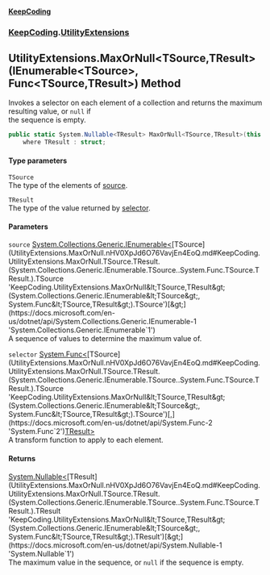 #### [KeepCoding](index.md 'index')
### [KeepCoding](KeepCoding.md 'KeepCoding').[UtilityExtensions](UtilityExtensions.md 'KeepCoding.UtilityExtensions')
## UtilityExtensions.MaxOrNull&lt;TSource,TResult&gt;(IEnumerable&lt;TSource&gt;, Func&lt;TSource,TResult&gt;) Method
Invokes a selector on each element of a collection and returns the maximum resulting value, or `null` if  
the sequence is empty.
```csharp
public static System.Nullable<TResult> MaxOrNull<TSource,TResult>(this System.Collections.Generic.IEnumerable<TSource> source, System.Func<TSource,TResult> selector)
    where TResult : struct;
```
#### Type parameters
<a name='KeepCoding.UtilityExtensions.MaxOrNull.TSource.TResult.(System.Collections.Generic.IEnumerable.TSource..System.Func.TSource.TResult.).TSource'></a>
`TSource`  
The type of the elements of [source](UtilityExtensions.MaxOrNull.nHV0XpJd6O76VavjEn4EoQ.md#KeepCoding.UtilityExtensions.MaxOrNull.TSource.TResult.(System.Collections.Generic.IEnumerable.TSource..System.Func.TSource.TResult.).source 'KeepCoding.UtilityExtensions.MaxOrNull&lt;TSource,TResult&gt;(System.Collections.Generic.IEnumerable&lt;TSource&gt;, System.Func&lt;TSource,TResult&gt;).source').
  
<a name='KeepCoding.UtilityExtensions.MaxOrNull.TSource.TResult.(System.Collections.Generic.IEnumerable.TSource..System.Func.TSource.TResult.).TResult'></a>
`TResult`  
The type of the value returned by [selector](UtilityExtensions.MaxOrNull.nHV0XpJd6O76VavjEn4EoQ.md#KeepCoding.UtilityExtensions.MaxOrNull.TSource.TResult.(System.Collections.Generic.IEnumerable.TSource..System.Func.TSource.TResult.).selector 'KeepCoding.UtilityExtensions.MaxOrNull&lt;TSource,TResult&gt;(System.Collections.Generic.IEnumerable&lt;TSource&gt;, System.Func&lt;TSource,TResult&gt;).selector').
  
#### Parameters
<a name='KeepCoding.UtilityExtensions.MaxOrNull.TSource.TResult.(System.Collections.Generic.IEnumerable.TSource..System.Func.TSource.TResult.).source'></a>
`source` [System.Collections.Generic.IEnumerable&lt;](https://docs.microsoft.com/en-us/dotnet/api/System.Collections.Generic.IEnumerable-1 'System.Collections.Generic.IEnumerable`1')[TSource](UtilityExtensions.MaxOrNull.nHV0XpJd6O76VavjEn4EoQ.md#KeepCoding.UtilityExtensions.MaxOrNull.TSource.TResult.(System.Collections.Generic.IEnumerable.TSource..System.Func.TSource.TResult.).TSource 'KeepCoding.UtilityExtensions.MaxOrNull&lt;TSource,TResult&gt;(System.Collections.Generic.IEnumerable&lt;TSource&gt;, System.Func&lt;TSource,TResult&gt;).TSource')[&gt;](https://docs.microsoft.com/en-us/dotnet/api/System.Collections.Generic.IEnumerable-1 'System.Collections.Generic.IEnumerable`1')  
A sequence of values to determine the maximum value of.
  
<a name='KeepCoding.UtilityExtensions.MaxOrNull.TSource.TResult.(System.Collections.Generic.IEnumerable.TSource..System.Func.TSource.TResult.).selector'></a>
`selector` [System.Func&lt;](https://docs.microsoft.com/en-us/dotnet/api/System.Func-2 'System.Func`2')[TSource](UtilityExtensions.MaxOrNull.nHV0XpJd6O76VavjEn4EoQ.md#KeepCoding.UtilityExtensions.MaxOrNull.TSource.TResult.(System.Collections.Generic.IEnumerable.TSource..System.Func.TSource.TResult.).TSource 'KeepCoding.UtilityExtensions.MaxOrNull&lt;TSource,TResult&gt;(System.Collections.Generic.IEnumerable&lt;TSource&gt;, System.Func&lt;TSource,TResult&gt;).TSource')[,](https://docs.microsoft.com/en-us/dotnet/api/System.Func-2 'System.Func`2')[TResult](UtilityExtensions.MaxOrNull.nHV0XpJd6O76VavjEn4EoQ.md#KeepCoding.UtilityExtensions.MaxOrNull.TSource.TResult.(System.Collections.Generic.IEnumerable.TSource..System.Func.TSource.TResult.).TResult 'KeepCoding.UtilityExtensions.MaxOrNull&lt;TSource,TResult&gt;(System.Collections.Generic.IEnumerable&lt;TSource&gt;, System.Func&lt;TSource,TResult&gt;).TResult')[&gt;](https://docs.microsoft.com/en-us/dotnet/api/System.Func-2 'System.Func`2')  
A transform function to apply to each element.
  
#### Returns
[System.Nullable&lt;](https://docs.microsoft.com/en-us/dotnet/api/System.Nullable-1 'System.Nullable`1')[TResult](UtilityExtensions.MaxOrNull.nHV0XpJd6O76VavjEn4EoQ.md#KeepCoding.UtilityExtensions.MaxOrNull.TSource.TResult.(System.Collections.Generic.IEnumerable.TSource..System.Func.TSource.TResult.).TResult 'KeepCoding.UtilityExtensions.MaxOrNull&lt;TSource,TResult&gt;(System.Collections.Generic.IEnumerable&lt;TSource&gt;, System.Func&lt;TSource,TResult&gt;).TResult')[&gt;](https://docs.microsoft.com/en-us/dotnet/api/System.Nullable-1 'System.Nullable`1')  
The maximum value in the sequence, or `null` if the sequence is empty.
